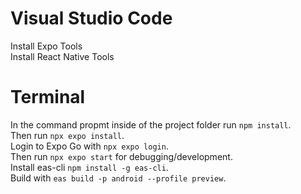 # Visual Studio Code
Install Expo Tools  
Install React Native Tools

# Terminal
In the command propmt inside of the project folder run ```npm install```.  
Then run ```npx expo install```.  
Login to Expo Go with ```npx expo login```.  
Then run ```npx expo start``` for debugging/development.  
Install eas-cli ```npm install -g eas-cli```.  
Build with ```eas build -p android --profile preview```.
